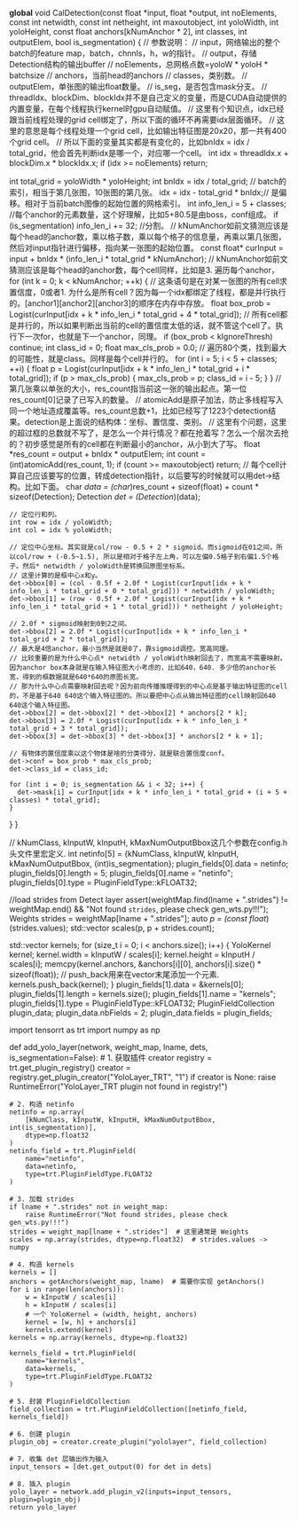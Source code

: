 __global__ void CalDetection(const float *input, float *output, int noElements,
    const int netwidth, const int netheight, int maxoutobject, int yoloWidth,
    int yoloHeight, const float anchors[kNumAnchor * 2], int classes, int outputElem, bool is_segmentation) {
// 参数说明：
// input，网络输出的整个batch的feature map，batch，chnnls，h，w的指针。
// output，存储Detection结构的输出buffer
// noElements，总网格点数=yoloW * yoloH * batchsize
// anchors，当前head的anchors
// classes，类别数。
// outputElem，单张图的输出float数量。
// is_seg，是否包含mask分支。
// threadIdx、blockDim、blockIdx并不是自己定义的变量，而是CUDA自动提供的内置变量，在每个线程执行kernel时gpu自动赋值。
// 这里有个知识点，idx已经跟当前线程处理的grid cell绑定了，所以下面的循环不再需要idx层面循环。
// 这里的意思是每个线程处理一个grid cell，比如输出特征图是20x20，那一共有400个grid cell。
// 所以下面的变量其实都是有变化的，比如bnIdx = idx / total_grid，他会首先判断idx是哪一个，对应哪一个cell。
  int idx = threadIdx.x + blockDim.x * blockIdx.x;
  if (idx >= noElements) return; 

  int total_grid = yoloWidth * yoloHeight;
  int bnIdx = idx / total_grid; // batch的索引，相当于第几张图，10张图的第几张。
  idx = idx - total_grid * bnIdx;// 是偏移。相对于当前batch图像的起始位置的网格索引。
  int info_len_i = 5 + classes; //每个anchor的元素数量，这个好理解，比如5+80.5是由boss，conf组成。
  if (is_segmentation) info_len_i += 32; //分割。
  // kNumAnchor如前文猜测应该是每个head的anchor数，乘以格子数，乘以每个格子的信息量，再乘以第几张图，然后对input指针进行偏移，指向某一张图的起始位置。
  const float* curInput = input + bnIdx * (info_len_i * total_grid * kNumAnchor); 
  // kNumAnchor如前文猜测应该是每个head的anchor数，每个cell同样，比如是3. 遍历每个anchor， 
  for (int k = 0; k < kNumAnchor; ++k) {
    // 这条语句是在对某一张图的所有cell求置信度，0或者1. 为什么是所有cell？因为每一个idx都绑定了线程，都是并行执行的。[anchor1][anchor2][anchor3]的顺序在内存中存放。
    float box_prob = Logist(curInput[idx + k * info_len_i * total_grid + 4 * total_grid]);
    // 所有cell都是并行的，所以如果判断出当前的cell的置信度太低的话，就不管这个cell了。执行下一次for，也就是下一个anchor，同理。
    if (box_prob < kIgnoreThresh) continue;
    int class_id = 0;
    float max_cls_prob = 0.0;
    // 遍历80个类，找到最大的可能性，就是class。同样是每个cell并行的。
    for (int i = 5; i < 5 + classes; ++i) {
      float p = Logist(curInput[idx + k * info_len_i * total_grid + i * total_grid]);
      if (p > max_cls_prob) {
        max_cls_prob = p;
        class_id = i - 5;
      }
    }
    // 第几张乘以单张的大小，res_count指当前这一张的输出起点。第一位res_count[0]记录了已写入的数量。
    // atomicAdd是原子加法，防止多线程写入同一个地址造成覆盖等。res_count总数+1，比如已经写了1223个detection结果。detection是上面说的结构体：坐标、置信度、类别。
    // 这里有个问题，这里的超过框的总数就不写了，是怎么一个并行情况？都在抢着写？怎么一个层次去抢的？初步感觉是所有的cell都在判断最小的anchor，从小到大了写。
    float *res_count = output + bnIdx * outputElem;
    int count = (int)atomicAdd(res_count, 1);
    if (count >= maxoutobject) return;
    // 每个cell计算自己应该要写的位置，转成detection指针，以后要写的时候就可以用det->结构。比如下面。
    char *data = (char*)res_count + sizeof(float) + count * sizeof(Detection);
    Detection *det = (Detection*)(data);

    // 定位行和列。
    int row = idx / yoloWidth;
    int col = idx % yoloWidth;
    
    // 定位中心坐标。其实就是col/row - 0.5 + 2 * sigmoid。而sigmoid在01之间，所以col/row + (-0.5~1.5), 所以是相对于格子左上角，可以左偏0.5格子到右偏1.5个格子。然后* netwidth / yoloWidth是转换回原图坐标系。
    // 这里计算的是框中心x和y。
    det->bbox[0] = (col - 0.5f + 2.0f * Logist(curInput[idx + k * info_len_i * total_grid + 0 * total_grid])) * netwidth / yoloWidth;
    det->bbox[1] = (row - 0.5f + 2.0f * Logist(curInput[idx + k * info_len_i * total_grid + 1 * total_grid])) * netheight / yoloHeight;

    // 2.0f * sigmoid映射到0到2之间。
    det->bbox[2] = 2.0f * Logist(curInput[idx + k * info_len_i * total_grid + 2 * total_grid]);
    // 最大是4倍anchor，最小当然是就是0了，靠sigmoid调控。宽高同理。
    // 比较重要的是为什么中心点* netwidth / yoloWidth映射回去了，而宽高不需要映射。因为anchor box本身就是在输入特征图大小考虑的，比如640，640. 多少倍的anchor长宽，得到的框数据就是640*640的原图长宽。
    // 那为什么中心点需要映射回去呢？因为前向传播推理得到的中心点是基于输出特征图的cell的，不是基于640 640这个输入特征图的。所以要把中心点从输出特征图的cell映射回640 640这个输入特征图。
    det->bbox[2] = det->bbox[2] * det->bbox[2] * anchors[2 * k];
    det->bbox[3] = 2.0f * Logist(curInput[idx + k * info_len_i * total_grid + 3 * total_grid]);
    det->bbox[3] = det->bbox[3] * det->bbox[3] * anchors[2 * k + 1];

    // 有物体的置信度乘以这个物体是啥的分类得分，就是联合置信度conf。
    det->conf = box_prob * max_cls_prob;
    det->class_id = class_id;

    for (int i = 0; is_segmentation && i < 32; i++) {
      det->mask[i] = curInput[idx + k * info_len_i * total_grid + (i + 5 + classes) * total_grid];
    }
  }
}
  
  
  
  
  
  
  // kNumClass, kInputW, kInputH, kMaxNumOutputBbox这几个参数在config.h头文件里宏定义.
  int netinfo[5] = {kNumClass, kInputW, kInputH, kMaxNumOutputBbox, (int)is_segmentation};
  plugin_fields[0].data = netinfo;
  plugin_fields[0].length = 5;
  plugin_fields[0].name = "netinfo";
  plugin_fields[0].type = PluginFieldType::kFLOAT32;

  //load strides from Detect layer
  assert(weightMap.find(lname + ".strides") != weightMap.end() && "Not found `strides`, please check gen_wts.py!!!");
  Weights strides = weightMap[lname + ".strides"];
  auto *p = (const float*)(strides.values);
  std::vector<int> scales(p, p + strides.count);

  std::vector<YoloKernel> kernels;
  for (size_t i = 0; i < anchors.size(); i++) {
    YoloKernel kernel;
    kernel.width = kInputW / scales[i];
    kernel.height = kInputH / scales[i];
    memcpy(kernel.anchors, &anchors[i][0], anchors[i].size() * sizeof(float));
    // push_back用来在vector末尾添加一个元素.
    kernels.push_back(kernel);
  }
  plugin_fields[1].data = &kernels[0];
  plugin_fields[1].length = kernels.size();
  plugin_fields[1].name = "kernels";
  plugin_fields[1].type = PluginFieldType::kFLOAT32;
  PluginFieldCollection plugin_data;
  plugin_data.nbFields = 2;
  plugin_data.fields = plugin_fields;



  





import tensorrt as trt
import numpy as np

def add_yolo_layer(network, weight_map, lname, dets, is_segmentation=False):
    # 1. 获取插件 creator
    registry = trt.get_plugin_registry()
    creator = registry.get_plugin_creator("YoloLayer_TRT", "1")
    if creator is None:
        raise RuntimeError("YoloLayer_TRT plugin not found in registry!")

    # 2. 构造 netinfo
    netinfo = np.array(
        [kNumClass, kInputW, kInputH, kMaxNumOutputBbox, int(is_segmentation)],
        dtype=np.float32
    )
    netinfo_field = trt.PluginField(
        name="netinfo",
        data=netinfo,
        type=trt.PluginFieldType.FLOAT32
    )

    # 3. 加载 strides
    if lname + ".strides" not in weight_map:
        raise RuntimeError("Not found strides, please check gen_wts.py!!!")
    strides = weight_map[lname + ".strides"]  # 这里通常是 Weights
    scales = np.array(strides, dtype=np.float32)  # strides.values -> numpy

    # 4. 构造 kernels
    kernels = []
    anchors = getAnchors(weight_map, lname)  # 需要你实现 getAnchors()
    for i in range(len(anchors)):
        w = kInputW / scales[i]
        h = kInputH / scales[i]
        # 一个 YoloKernel = (width, height, anchors)
        kernel = [w, h] + anchors[i]
        kernels.extend(kernel)
    kernels = np.array(kernels, dtype=np.float32)

    kernels_field = trt.PluginField(
        name="kernels",
        data=kernels,
        type=trt.PluginFieldType.FLOAT32
    )

    # 5. 封装 PluginFieldCollection
    field_collection = trt.PluginFieldCollection([netinfo_field, kernels_field])

    # 6. 创建 plugin
    plugin_obj = creator.create_plugin("yololayer", field_collection)

    # 7. 收集 det 层输出作为输入
    input_tensors = [det.get_output(0) for det in dets]

    # 8. 插入 plugin
    yolo_layer = network.add_plugin_v2(inputs=input_tensors, plugin=plugin_obj)
    return yolo_layer
